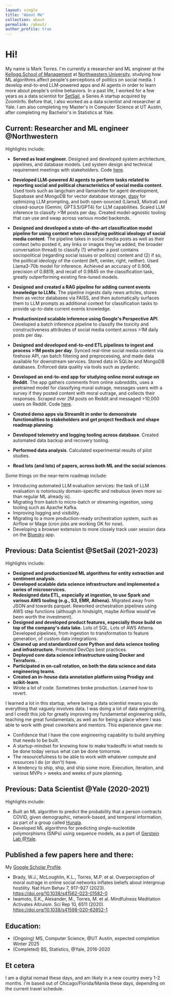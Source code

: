 ```yaml
---
layout: single
title: "About Me"
collection: about
permalink: /about/
author_profile: true
---
```


# Hi!
My name is Mark Torres. I'm currently a researcher and ML engineer at the [Kellogg School of Management](https://www.kellogg.northwestern.edu/) at [Northwestern University](https://www.northwestern.edu/), studying how ML algorithms affect people's perceptions of politics on social media. I develop end-to-end LLM-powered apps and AI agents in order to learn more about people's online behaviors. In a past life, I worked for a few years as a data scientist for [SetSail](https://www.setsail.co/), a Series A startup acquired by ZoomInfo. Before that, I also worked as a data scientist and researcher at Yale. I am also completing my Master's in Computer Science at UT Austin, after completing my Bachelor's in Statistics at Yale.

## Current: Researcher and ML engineer @Northwestern

Highlights include:
- **Served as lead engineer.** Designed and developed system architecture, pipelines, and database models. Led system design and technical requirement meetings with stakeholders. Code [here](https://github.com/METResearchGroup/bluesky-research).
- **Developed LLM-powered AI agents to perform tasks related to reporting social and political characteristics of social media content**. Used tools such as langchain and llamaindex for agent development, Supabase and MongoDB for vector database storage, [dspy](https://github.com/stanfordnlp/dspy) for optimizing LLM prompting, and both open-sourced (Llama3, Mixtral) and closed-source (Gemini, GPT3.5/GPT4) for LLM capabilities. Scaled LLM inference to classify >1M posts per day. Created model-agnostic tooling that can use and swap across various model backends.
- **Designed and developed a state-of-the-art classification model pipeline for using context when classifying political ideology of social media content**. The pipeline takes in social media posts as well as their context (who posted it, any links or images they've added, the broader conversation thread) to classify (1) whether a post contains sociopolitical (regarding social issues or politics) content and (2) if so, the political ideology of the content (left, center, right, neither). Used Llama3-70b model for inference. Achieved an accuracy of 0.906, precision of 0.8819, and recall of 0.9845 on the classification task, greatly outperforming existing fine-tuned models.
- **Designed and created a RAG pipeline for adding current events knowledge to LLMs**. The pipeline ingests daily news articles, stores them as vector databases via FAISS, and then automatically surfaces them to LLM prompts as additional context for classification tasks to provide up-to-date current events knowledge.
- **Productionized scalable inference using Google's Perspective API**. Developed a batch inference pipeline to classify the toxicity and constructiveness attributes of social media content across >1M daily posts per day.
- **Designed and developed end-to-end ETL pipelines to ingest and process >1M posts per day**. Synced real-time social media content via firehose API, ran batch filtering and preprocessing, and made data available for downstream services. Stored data in SQLite and MongoDB databases. Enforced data quality via tools such as pydantic.
- **Developed an end-to-end app for studying online moral outrage on Reddit**. The app gathers comments from online subreddits, uses a pretrained model for classifying moral outrage, messages users with a survey if they posted content with moral outrage, and collects their responses. Scraped over 2M posts on Reddit and messaged >10,000 users on Reddit. Code [here](https://github.com/mark-torres10/redditResearch).

- **Created demo apps via Streamlit in order to demonstrate functionalities to stakeholders and get project feedback and shape roadmap planning**.
- **Developed telemetry and logging tooling across database**. Created automated data backup and recovery tooling.
- **Performed data analysis**. Calculated experimental results of pilot studies.
- **Read lots (and lots) of papers, across both ML and the social sciences**.

Some things on the near-term roadmap include:
- Introducing automated LLM evaluation services: the task of LLM evaluation is notoriously domain-specific and nebulous (even more so than regular ML already is).
- Migrating from batch to micro-batch or streaming ingestion, using tooling such as Apache Kafka.
- Improving logging and visibility.
- Migrating to a more production-ready orchestration system, such as Airflow or Mage (cron jobs are working OK for now).
- Developing a browser extension to more closely track user session data on the [Bluesky](https://bsky.app/) app.

## Previous: Data Scientist @SetSail (2021-2023)

Highlights include:
- **Designed and productionized ML algorithms for entity extraction and sentiment analysis**.
- **Developed scalable data science infrastructure and implemented a series of microservices.**
- **Redesigned data ETL, especially at ingestion, to use Spark and various AWS tooling (e.g., S3, EMR, Athena).** Migrated away from JSON and towards parquet. Reworked orchestration pipelines using AWS step functions (although in hindsight, maybe Airflow would've been worth the investment).
- **Designed and developed product features, especially those build on top of the company's data lake.** Lots of SQL. Lots of AWS Athena. Developed pipelines, from ingestion to transformation to feature generation, of custom data integrations.
- **Cleaned up and standardized core Python and data science tooling and infrastructure.** Promoted DevOps best practices.
- **Deployed core data science infrastructure using Docker and Terraform.** .
- **Participated in on-call rotation, on both the data science and data engineering teams**.
- **Created an in-house data annotation platform using Prodigy and scikit-learn**.
- Wrote a lot of code. Sometimes broke production. Learned how to revert. 

I learned a lot in this startup, where being a data scientist means you do everything that vaguely involves data. I was doing a lot of data engineering, and I credit this job for greatly improving my fundamental engineering skills, teaching me great fundamentals, as well as for being a place where I was able to work with great coworkers and mentors. This experience gave me:
- Confidence that I have the core engineering capability to build anything that needs to be built.
- A startup-mindset for knowing how to make tradeoffs in what needs to be done today versus what can be done tomorrow.
- The resourcefulness to be able to work with whatever compute and resources I do (or don't) have.
- A tendency to ship, ship, and ship some more. Execution, iteration, and various MVPs > weeks and weeks of pure planning.

## Previous: Data Scientist @Yale (2020-2021)

Highlights include:
- Built an ML algorithm to predict the probability that a person contracts COVID, given demographic, network-based, and temporal information, as part of a group called [Hunala](https://news.yale.edu/2020/06/05/yale-app-hunala-aims-be-waze-coronavirus).
- Developed ML algorithms for predicting single-nucleotide polymorphisms (SNPs) using sequence models, as a part of [Gerstein Lab @Yale](https://gersteinlab.org/).

##  Published a few papers here and there:
My [Google Scholar Profile](https://scholar.google.com/citations?user=d7CzCRMAAAAJ&hl=en).
- Brady, W.J., McLoughlin, K.L., Torres, M.P. et al. Overperception of moral outrage in online social networks inflates beliefs about intergroup hostility. Nat Hum Behav 7, 917–927 (2023). https://doi.org/10.1038/s41562-023-01582-0
- Iwamoto, S.K., Alexander, M., Torres, M. et al. Mindfulness Meditation Activates Altruism. Sci Rep 10, 6511 (2020). https://doi.org/10.1038/s41598-020-62652-1

## Education:
- (Ongoing) MS, Computer Science, @UT Austin, expected completion Winter 2025
- (Completed) BS, Statistics, @Yale, 2016-2020

## Et cetera
I am a digital nomad these days, and am likely in a new country every 1-2 months. I'm based out of Chicago/Florida/Manila these days, depending on the current travel schedule.
